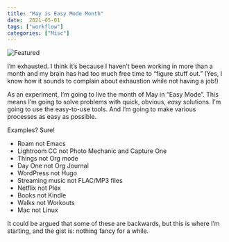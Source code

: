 ```yaml
---
title: "May is Easy Mode Month"
date:  2021-05-01
tags: ["workflow"]
categories: ["Misc"]
---
```


![Featured](/img/2021/2021-05-23-may-is-easy-mode-month.jpg)


I’m exhausted. I think it’s because I haven’t been working in more than a month and my brain has had too much free time to “figure stuff out.” (Yes, I know how it sounds to complain about exhaustion while not having a job!)

As an experiment, I’m going to live the month of May in “Easy Mode”. This means I’m going to solve problems with quick, obvious, _easy_ solutions. I’m going to use the easy-to-use tools. And I’m going to make various processes as easy as possible.

Examples? Sure!

  * Roam not Emacs
  * Lightroom CC not Photo Mechanic and Capture One
  * Things not Org mode
  * Day One not Org Journal
  * WordPress not Hugo
  * Streaming music not FLAC/MP3 files
  * Netflix not Plex
  * Books not Kindle
  * Walks not Workouts
  * Mac not Linux

It could be argued that some of these are backwards, but this is where I’m starting, and the gist is: nothing fancy for a while.

